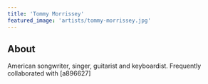 ```yaml
---
title: 'Tommy Morrissey'
featured_image: 'artists/tommy-morrissey.jpg'
---
```


## About

American songwriter, singer, guitarist and keyboardist.
Frequently collaborated with [a896627]
